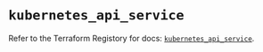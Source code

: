 # `kubernetes_api_service`

Refer to the Terraform Registory for docs: [`kubernetes_api_service`](https://registry.terraform.io/providers/hashicorp/kubernetes/2.19.0/docs/resources/api_service).
